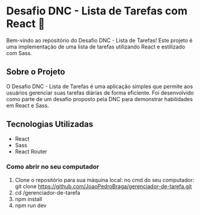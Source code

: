 # Desafio DNC - Lista de Tarefas com React 🚀

Bem-vindo ao repositório do Desafio DNC - Lista de Tarefas! Este projeto é uma implementação de uma lista de tarefas utilizando React e estilizado com Sass.

## Sobre o Projeto

O Desafio DNC - Lista de Tarefas é uma aplicação simples que permite aos usuários gerenciar suas tarefas diárias de forma eficiente. Foi desenvolvido como parte de um desafio proposto pela DNC para demonstrar habilidades em React e Sass.

## Tecnologias Utilizadas

- React
- Sass
- React Router
  
### Como abrir no seu computador
1. Clone o repositório para sua máquina local:
   no cmd do seu computador: git clone https://github.com/JoaoPedroBraga/gerenciador-de-tarefa.git
2. cd /gerenciador-de-tarefa
3. npm install
4. npm run dev
